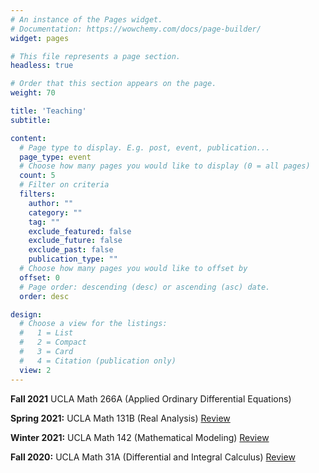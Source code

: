 ```yaml
---
# An instance of the Pages widget.
# Documentation: https://wowchemy.com/docs/page-builder/
widget: pages

# This file represents a page section.
headless: true

# Order that this section appears on the page.
weight: 70

title: 'Teaching'
subtitle:

content:
  # Page type to display. E.g. post, event, publication...
  page_type: event
  # Choose how many pages you would like to display (0 = all pages)
  count: 5
  # Filter on criteria
  filters:
    author: ""
    category: ""
    tag: ""
    exclude_featured: false
    exclude_future: false
    exclude_past: false
    publication_type: ""
  # Choose how many pages you would like to offset by
  offset: 0
  # Page order: descending (desc) or ascending (asc) date.
  order: desc

design:
  # Choose a view for the listings:
  #   1 = List
  #   2 = Compact
  #   3 = Card
  #   4 = Citation (publication only)
  view: 2
---
```

**Fall 2021** UCLA Math 266A (Applied Ordinary Differential Equations)

**Spring 2021:** UCLA Math 131B  (Real Analysis)  [Review](https://www.math.ucla.edu/~rchu/131B_S21_Review.pdf)

**Winter 2021:** UCLA Math 142  (Mathematical Modeling) [Review](https://www.math.ucla.edu/~rchu/142_W21_Review.pdf)

**Fall 2020:** UCLA Math 31A (Differential and Integral Calculus) [Review](https://www.math.ucla.edu/~rchu/31A_F20_Review.pdf)

